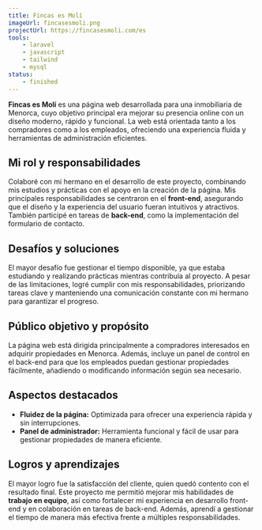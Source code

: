 ```yaml
---
title: Fincas es Molí
imageUrl: fincasesmoli.png
projectUrl: https://fincasesmoli.com/es
tools:
    - laravel
    - javascript
    - tailwind
    - mysql
status:
    - finished
---
```

**Fincas es Molí** es una página web desarrollada para una inmobiliaria de Menorca, cuyo objetivo principal era mejorar su presencia online con un diseño moderno, rápido y funcional. La web está orientada tanto a los compradores como a los empleados, ofreciendo una experiencia fluida y herramientas de administración eficientes.

## Mi rol y responsabilidades

Colaboré con mi hermano en el desarrollo de este proyecto, combinando mis estudios y prácticas con el apoyo en la creación de la página. Mis principales responsabilidades se centraron en el **front-end**, asegurando que el diseño y la experiencia del usuario fueran intuitivos y atractivos. También participé en tareas de **back-end**, como la implementación del formulario de contacto.

## Desafíos y soluciones

El mayor desafío fue gestionar el tiempo disponible, ya que estaba estudiando y realizando prácticas mientras contribuía al proyecto. A pesar de las limitaciones, logré cumplir con mis responsabilidades, priorizando tareas clave y manteniendo una comunicación constante con mi hermano para garantizar el progreso.

## Público objetivo y propósito

La página web está dirigida principalmente a compradores interesados en adquirir propiedades en Menorca. Además, incluye un panel de control en el back-end para que los empleados puedan gestionar propiedades fácilmente, añadiendo o modificando información según sea necesario.

## Aspectos destacados

- **Fluidez de la página:** Optimizada para ofrecer una experiencia rápida y sin interrupciones.  
- **Panel de administrador:** Herramienta funcional y fácil de usar para gestionar propiedades de manera eficiente.

## Logros y aprendizajes

El mayor logro fue la satisfacción del cliente, quien quedó contento con el resultado final. Este proyecto me permitió mejorar mis habilidades de **trabajo en equipo**, así como fortalecer mi experiencia en desarrollo front-end y en colaboración en tareas de back-end. Además, aprendí a gestionar el tiempo de manera más efectiva frente a múltiples responsabilidades.
